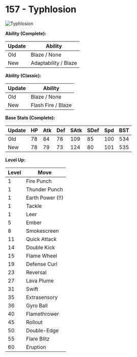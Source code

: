 # 157 - Typhlosion
![][157]

**Ability (Complete):**

Update | Ability
---    | ---
Old    | Blaze / None
New    | Adaptability / Blaze

**Ability (Classic):**

Update | Ability
---    | ---
Old    | Blaze / None
New    | Flash Fire / Blaze

**Base Stats (Complete):**

Update | HP | Atk | Def | SAtk | SDef | Spd | BST
---    | ---| --- | --- | ---  | ---  | --- | ---
Old    | 78 |  84 |  78 |  109  |  85  |  100  |  534
New    | 78 |  79 |  73 |  124  |  80  |  101  |  535

**Level Up:**

Level | Move
---   | ---
  1   | Fire Punch
  1   | Thunder Punch
  1   | Earth Power (!!)
  1   | Tackle
  1   | Leer
  5   | Ember
  8   | Smokescreen
 11   | Quick Attack
 14   | Double Kick
 15   | Flame Wheel
 19   | Defense Curl
 23   | Reversal
 27   | Lava Plume
 31   | Swift
 35   | Extrasensory
 36   | Gyro Ball
 40   | Flamethrower
 45   | Rollout
 50   | Double-Edge
 55   | Flare Blitz
 60   | Eruption



[157]: https://raw.githubusercontent.com/PokeAPI/sprites/master/sprites/pokemon/157.png "Typhlosion"

